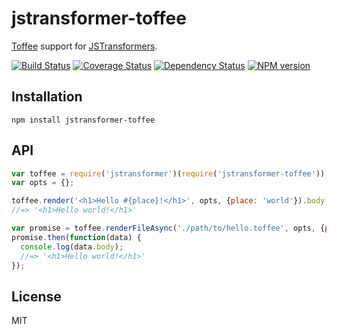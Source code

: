 # jstransformer-toffee

[Toffee](https://github.com/malgorithms/toffee) support for [JSTransformers](http://github.com/jstransformers).

[![Build Status](https://img.shields.io/travis/jstransformers/jstransformer-toffee/master.svg)](https://travis-ci.org/jstransformers/jstransformer-toffee)
[![Coverage Status](https://img.shields.io/codecov/c/github/jstransformers/jstransformer-toffee/master.svg)](https://codecov.io/gh/jstransformers/jstransformer-toffee)
[![Dependency Status](https://img.shields.io/david/jstransformers/jstransformer-toffee/master.svg)](http://david-dm.org/jstransformers/jstransformer-toffee)
[![NPM version](https://img.shields.io/npm/v/jstransformer-toffee.svg)](https://www.npmjs.org/package/jstransformer-toffee)

## Installation

    npm install jstransformer-toffee

## API

```js
var toffee = require('jstransformer')(require('jstransformer-toffee'));
var opts = {};

toffee.render('<h1>Hello #{place}!</h1>', opts, {place: 'world'}).body;
//=> '<h1>Hello world!</h1>'

var promise = toffee.renderFileAsync('./path/to/hello.toffee', opts, {place: 'world'});
promise.then(function(data) {
  console.log(data.body);
  //=> '<h1>Hello world!</h1>'
});
```

## License

MIT
